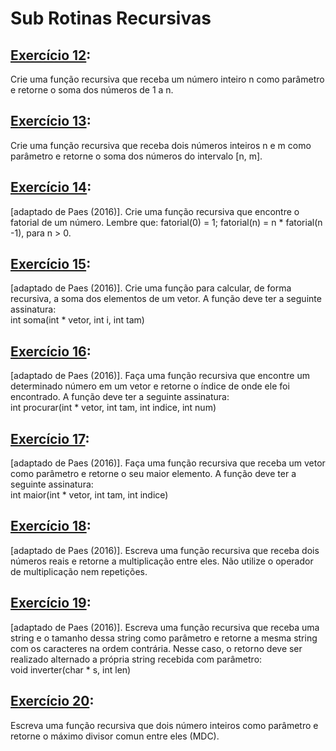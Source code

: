 <h1>Sub Rotinas Recursivas</h1>
<h2> <a href="https://github.com/LucasDSL/Faculdade/blob/67aa07aa8e987120754d7dea32e1f5a049c73ced/02%20Laborat%C3%B3rio%20de%20Programa%C3%A7%C3%A3o%20I/07%20Sub-Rotinas%20Recursivas/e12.c">Exercício 12</a>:</h2> 
<p>Crie uma função recursiva que receba um número inteiro n como parâmetro e retorne o soma dos números de 1 a n.</p>
<h2><a href="https://github.com/LucasDSL/Faculdade/blob/67aa07aa8e987120754d7dea32e1f5a049c73ced/02%20Laborat%C3%B3rio%20de%20Programa%C3%A7%C3%A3o%20I/07%20Sub-Rotinas%20Recursivas/e13.c">Exercício 13</a>:</h2> 
<p>Crie uma função recursiva que receba dois números inteiros n e m como parâmetro e retorne o soma dos números do intervalo [n, m].</p>
<h2><a href="https://github.com/LucasDSL/Faculdade/blob/67aa07aa8e987120754d7dea32e1f5a049c73ced/02%20Laborat%C3%B3rio%20de%20Programa%C3%A7%C3%A3o%20I/07%20Sub-Rotinas%20Recursivas/e14.c">Exercício 14</a>:</h2> 
<p>[adaptado de Paes (2016)]. Crie uma função recursiva que encontre o fatorial de um número. Lembre que: fatorial(0) = 1; fatorial(n) = n * fatorial(n -1), para n > 0.</p>
<h2><a href="https://github.com/LucasDSL/Faculdade/blob/67aa07aa8e987120754d7dea32e1f5a049c73ced/02%20Laborat%C3%B3rio%20de%20Programa%C3%A7%C3%A3o%20I/07%20Sub-Rotinas%20Recursivas/e15.c">Exercício 15</a>:</h2> 
<p>[adaptado de Paes (2016)]. Crie uma função para calcular, de forma recursiva, a soma dos elementos de um vetor. A função deve ter a seguinte assinatura:<br>
int soma(int * vetor, int i, int tam)</p>
<h2><a href="https://github.com/LucasDSL/Faculdade/blob/67aa07aa8e987120754d7dea32e1f5a049c73ced/02%20Laborat%C3%B3rio%20de%20Programa%C3%A7%C3%A3o%20I/07%20Sub-Rotinas%20Recursivas/e16.c">Exercício 16</a>:</h2> 
<p>[adaptado de Paes (2016)]. Faça uma função recursiva que encontre um determinado número em um vetor e retorne o índice de onde ele foi encontrado. A função deve ter a seguinte assinatura: <br>
int procurar(int * vetor, int tam, int indice, int num)</p>
<h2><a href="https://github.com/LucasDSL/Faculdade/blob/67aa07aa8e987120754d7dea32e1f5a049c73ced/02%20Laborat%C3%B3rio%20de%20Programa%C3%A7%C3%A3o%20I/07%20Sub-Rotinas%20Recursivas/e17.c">Exercício 17</a>:</h2>  
<p>[adaptado de Paes (2016)]. Faça uma função recursiva que receba um vetor como parâmetro e retorne o seu maior elemento. A função deve ter a seguinte assinatura:<br>
int maior(int * vetor, int tam, int indice)</p>
<h2><a href="https://github.com/LucasDSL/Faculdade/blob/67aa07aa8e987120754d7dea32e1f5a049c73ced/02%20Laborat%C3%B3rio%20de%20Programa%C3%A7%C3%A3o%20I/07%20Sub-Rotinas%20Recursivas/e18.c">Exercício 18</a>:</h2>
<p>[adaptado de Paes (2016)]. Escreva uma função recursiva que receba dois números reais e retorne a multiplicação entre eles. Não utilize o operador de multiplicação nem repetições.</p>
<h2><a href="#">Exercício 19</a>:</h2>  
<p>[adaptado de Paes (2016)]. Escreva uma função recursiva que receba uma string e o tamanho dessa string como parâmetro e retorne a mesma string com os caracteres na ordem contrária. Nesse caso, o retorno deve ser realizado alternado a própria string recebida com parâmetro:<br>
void inverter(char * s, int len)</p>
<h2><a href="https://github.com/LucasDSL/Faculdade/blob/67aa07aa8e987120754d7dea32e1f5a049c73ced/02%20Laborat%C3%B3rio%20de%20Programa%C3%A7%C3%A3o%20I/07%20Sub-Rotinas%20Recursivas/e20.c">Exercício 20</a>:</h2>
<p>Escreva uma função recursiva que dois número inteiros como parâmetro e retorne o máximo divisor comun entre eles (MDC).</p>